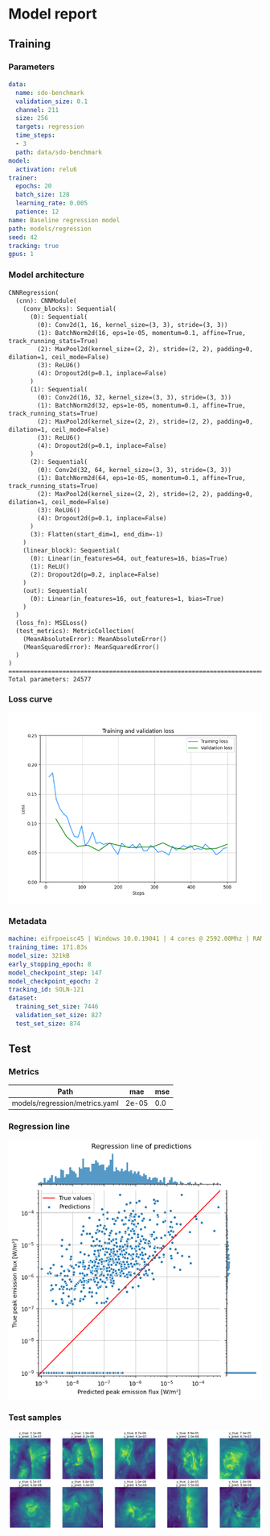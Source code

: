 # Model report
## Training
### Parameters
```yaml
data:
  name: sdo-benchmark
  validation_size: 0.1
  channel: 211
  size: 256
  targets: regression
  time_steps:
  - 3
  path: data/sdo-benchmark
model:
  activation: relu6
trainer:
  epochs: 20
  batch_size: 128
  learning_rate: 0.005
  patience: 12
name: Baseline regression model
path: models/regression
seed: 42
tracking: true
gpus: 1
```
### Model architecture
```
CNNRegression(
  (cnn): CNNModule(
    (conv_blocks): Sequential(
      (0): Sequential(
        (0): Conv2d(1, 16, kernel_size=(3, 3), stride=(3, 3))
        (1): BatchNorm2d(16, eps=1e-05, momentum=0.1, affine=True, track_running_stats=True)
        (2): MaxPool2d(kernel_size=(2, 2), stride=(2, 2), padding=0, dilation=1, ceil_mode=False)
        (3): ReLU6()
        (4): Dropout2d(p=0.1, inplace=False)
      )
      (1): Sequential(
        (0): Conv2d(16, 32, kernel_size=(3, 3), stride=(3, 3))
        (1): BatchNorm2d(32, eps=1e-05, momentum=0.1, affine=True, track_running_stats=True)
        (2): MaxPool2d(kernel_size=(2, 2), stride=(2, 2), padding=0, dilation=1, ceil_mode=False)
        (3): ReLU6()
        (4): Dropout2d(p=0.1, inplace=False)
      )
      (2): Sequential(
        (0): Conv2d(32, 64, kernel_size=(3, 3), stride=(3, 3))
        (1): BatchNorm2d(64, eps=1e-05, momentum=0.1, affine=True, track_running_stats=True)
        (2): MaxPool2d(kernel_size=(2, 2), stride=(2, 2), padding=0, dilation=1, ceil_mode=False)
        (3): ReLU6()
        (4): Dropout2d(p=0.1, inplace=False)
      )
      (3): Flatten(start_dim=1, end_dim=-1)
    )
    (linear_block): Sequential(
      (0): Linear(in_features=64, out_features=16, bias=True)
      (1): ReLU()
      (2): Dropout2d(p=0.2, inplace=False)
    )
    (out): Sequential(
      (0): Linear(in_features=16, out_features=1, bias=True)
    )
  )
  (loss_fn): MSELoss()
  (test_metrics): MetricCollection(
    (MeanAbsoluteError): MeanAbsoluteError()
    (MeanSquaredError): MeanSquaredError()
  )
)
================================================================================
Total parameters: 24577
```
### Loss curve
![Loss curve](train_plots/loss_curve.png 'Loss curve')

### Metadata
```yaml
machine: eifrpoeisc45 | Windows 10.0.19041 | 4 cores @ 2592.00Mhz | RAM 16 GB | 1x Quadro M2000M
training_time: 171.83s
model_size: 321kB
early_stopping_epoch: 8
model_checkpoint_step: 147
model_checkpoint_epoch: 2
tracking_id: SOLN-121
dataset:
  training_set_size: 7446
  validation_set_size: 827
  test_set_size: 874
```
## Test
### Metrics
| Path                           | mae   | mse   |
|--------------------------------|-------|-------|
| models/regression/metrics.yaml | 2e-05 | 0.0   |

### Regression line
![Regression line](test_plots/regression_line.png 'Regression line')

### Test samples
![Test samples](test_plots/test_samples.png 'Test samples')

